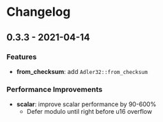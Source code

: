 # Changelog

## 0.3.3 - 2021-04-14

### Features

- **from_checksum**: add `Adler32::from_checksum`

### Performance Improvements

- **scalar**: improve scalar performance by 90-600%
  - Defer modulo until right before u16 overflow
